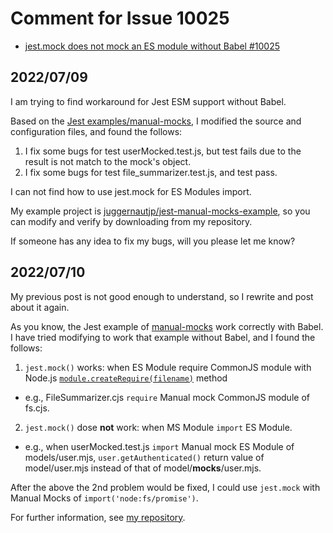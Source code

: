 
# Comment for Issue 10025

- [jest.mock does not mock an ES module without Babel #10025](https://github.com/facebook/jest/issues/10025)

## 2022/07/09

I am trying to find workaround for Jest ESM support without Babel.

Based on the [Jest examples/manual-mocks](https://github.com/facebook/jest/tree/main/examples/manual-mocks),
I modified the source and configuration files, and found the follows:

1. I fix some bugs for test userMocked.test.js, but test fails due to the result is not match to the mock's object.
2. I fix some bugs for test file_summarizer.test.js, and test pass.

I can not find how to use jest.mock for ES Modules import.

My example project is [juggernautjp/jest-manual-mocks-example](https://github.com/juggernautjp/jest-manual-mocks-example),
so you can modify and verify by downloading from my repository.

If someone has any idea to fix my bugs, will you please let me know?


## 2022/07/10

My previous post is not good enough to understand, so I rewrite and post about it again.

As you know, the Jest example of [manual-mocks](https://github.com/facebook/jest/tree/main/examples/manual-mocks) work correctly with Babel.
I have tried modifying to work that example without Babel, and I found the follows:

1. `jest.mock()` works: when ES Module require CommonJS module with Node.js [`module.createRequire(filename)`](https://nodejs.org/api/module.html#modulecreaterequirefilename) method
  - e.g., FileSummarizer.cjs `require` Manual mock CommonJS module of fs.cjs.
2. `jest.mock()` dose **not** work: when MS Module `import` ES Module.
  - e.g., when userMocked.test.js `import` Manual mock ES Module of models/user.mjs, `user.getAuthenticated()` return value of model/user.mjs instead of that of model/__mocks__/user.mjs.

After the above the 2nd problem would be fixed, I could use `jest.mock` with Manual Mocks of `import('node:fs/promise')`.

For further information, see [my repository](https://github.com/juggernautjp/jest-manual-mocks-example).
